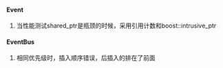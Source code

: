 #### Event
1. 当性能测试shared_ptr是瓶颈的时候，采用引用计数和boost::intrusive_ptr

#### EventBus
1. 相同优先级时，插入顺序错误，后插入的排在了前面

